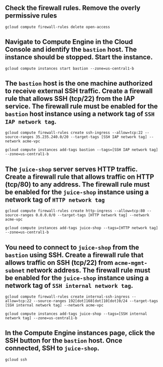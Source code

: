 ## Check the firewall rules. Remove the overly permissive rules
``` shell
gcloud compute firewall-rules delete open-access
```

## Navigate to Compute Engine in the Cloud Console and identify the `bastion` host. The instance should be stopped. Start the instance.
``` shell
gcloud compute instances start bastion --zone=us-central1-b
```

## The `bastion` host is the one machine authorized to receive external SSH traffic. Create a firewall rule that allows SSH (tcp/22) from the IAP service. The firewall rule must be enabled for the `bastion` host instance using a network tag of `SSH IAP network tag`.

``` shell
gcloud compute firewall-rules create ssh-ingress --allow=tcp:22 --source-ranges 35.235.240.0/20 --target-tags [SSH IAP network tag] --network acme-vpc

gcloud compute instances add-tags bastion --tags=[SSH IAP network tag] --zone=us-central1-b
```

## The `juice-shop` server serves HTTP traffic. Create a firewall rule that allows traffic on HTTP (tcp/80) to any address. The firewall rule must be enabled for the `juice-shop` instance using a network tag of `HTTP network tag`

``` shell
gcloud compute firewall-rules create http-ingress --allow=tcp:80 --source-ranges 0.0.0.0/0 --target-tags [HTTP network tag] --network acme-vpc

gcloud compute instances add-tags juice-shop --tags=[HTTP network tag] --zone=us-central1-b

```

## You need to connect to `juice-shop` from the `bastion` using SSH. Create a firewall rule that allows traffic on SSH (tcp/22) from `acme-mgmt-subnet` network address. The firewall rule must be enabled for the `juice-shop` instance using a network tag of `SSH internal network tag`.

``` shell
gcloud compute firewall-rules create internal-ssh-ingress --allow=tcp:22 --source-ranges 192[dot]168[dot]10[dot]0/24 --target-tags [SSH internal network tag] --network acme-vpc

gcloud compute instances add-tags juice-shop --tags=[SSH internal network tag] --zone=us-central1-b

```

## In the Compute Engine instances page, click the SSH button for the `bastion` host. Once connected, SSH to `juice-shop`.

``` shell
gcloud ssh 
```
